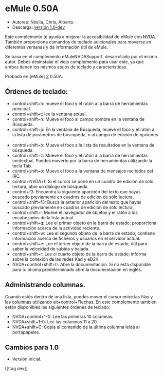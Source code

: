 # eMule 0.50A #

*	Autores: Noelia, Chris, Alberto.
*	Descarga: [versión 1.0-dev][1]

Este complemento te ayuda a mejorar la accesibilidad de eMule con
NVDA. También proporciona comandos de teclado adicionales para moverse en
diferentes ventanas y da información útil de eMule.

Se basa en el complemento eMuleNVDASupport, desarrollado por el mismo
autor. Debes desinstalar el viejo complemento para usar este, ya que ambos
tienen los mismos atajos de teclado y características.

Probado en [eMule] [2] 0.50A.

## Órdenes de teclado: ##

*	control+shift+h: mueve el foco y el ratón a la barra de herramientas
  principal.
*	control+shift+t: lee la ventana actual.
*	control+shift+n: Mueve el foco al campo nombre en la ventana de Búsqueda.
*	control+shift+p: En la ventana de Búsqueda, mueve el foco y el ratón a la
  lista de parámetros de búscqueda, o al campo de edición de opciones .
*	control+shift+b: Mueve el foco a la lista de resultados en la ventana de
  búsqueda.
*	control+shift+z: Mueve el foco y el ratón a la barra de herramientas
  contextual. Puedes moverte por la barra de herramientas utilizando la
  tecla Tab.
*	control+shift+o: Mueve el foco a la ventana de mensajes recibidos del
  IRC.
*	control+NVDA+f: Si el cursor se pone en un cuadro de edición de sólo
  lectura, abre un diálogo de búsqueda.
*	control+f3: Encuentra la siguiente aparición del texto que hayas buscado
  previamente en cuadros de edición de sólo lectura.
*	control+shift+f3: Busca la anterior aparición del texto que hayas buscado
  previamente en cuadros de edición de sólo lectura.
*	control+shift+l: Mueve el navegador de objetos y el ratón a los
  encabezados de la lista actual.
*	control+shift+q: Lee el primer objeto en la barra de estado; proporciona
  información acerca de la actividad reciente.
*	control+shift+w: Lee el segundo objeto de la barra de estado; contiene
  información acerca de ficheros y usuarios en el servidor actual.
*	control+shift+e: Lee el tercer objeto de la barra de estado; útil para
  saber la velocidad de subida y bajada.
*	control+shift+r: Lee el cuarto objeto de la barra de estado; informa sobre
  la conexión de las redes Kad y eD2K.
*	NVDA+control+shift+h: Abre la documentación. Si no está disponible para tu
  idioma predeterminado abre la documentación en inglés.

## Administrando columnas. ##

Cuando estés dentro de una lista, puedes mover el cursor  entre las filas y
las columnas utilizando alt+control+Flechas.  En este complemento también
están disponibles las siguientes órdenes de teclado:

*	NVDA+control+1-0: Lee las primeras 10 columnas.
*	NVDA+shift+1-0: Lee las columnas 11 a 20.
*	NVDA+shift+C: Copia el contenido de la última columna leída al
  portapapeles.

## Cambios para 1.0 ##
*	 Versión inicial.

[[!tag dev]]

[1]: http://addons.nvda-project.org/files/get.php?file=em

[2]: http://www.emule-project.net

